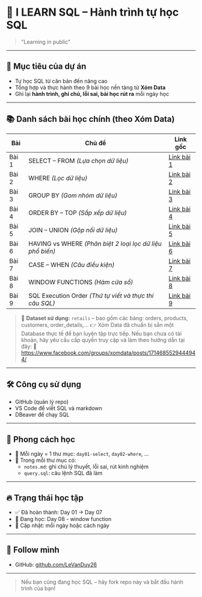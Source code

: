 # 📘 I LEARN SQL – Hành trình tự học SQL 

> "Learning in public" 

---
## 🎯 Mục tiêu của dự án

- Tự học SQL từ căn bản đến nâng cao
- Tổng hợp và thực hành theo 9 bài học nền tảng từ **Xóm Data**
- Ghi lại **hành trình, ghi chú, lỗi sai, bài học rút ra** mỗi ngày học

---

## 📚 Danh sách bài học chính (theo Xóm Data)

| Bài | Chủ đề | Link gốc |
|-----|--------|----------|
| Bài 1 | SELECT – FROM *(Lựa chọn dữ liệu)* | [Link bài 1](https://www.facebook.com/groups/xomdata/permalink/1718461532400677) |
| Bài 2 | WHERE *(Lọc dữ liệu)* | [Link bài 2](https://www.facebook.com/groups/xomdata/permalink/1719924275587736) |
| Bài 3 | GROUP BY *(Gom nhóm dữ liệu)* | [Link bài 3](https://www.facebook.com/groups/xomdata/permalink/1721263208787176) |
| Bài 4 | ORDER BY – TOP *(Sắp xếp dữ liệu)* | [Link bài 4](https://www.facebook.com/groups/xomdata/permalink/1721977125382451) |
| Bài 5 | JOIN – UNION *(Gộp nối dữ liệu)* | [Link bài 5](https://www.facebook.com/groups/xomdata/permalink/1722278015352362) |
| Bài 6 | HAVING vs WHERE *(Phân biệt 2 loại lọc dữ liệu phổ biến)* | [Link bài 6](https://www.facebook.com/groups/xomdata/permalink/1722286168684880) |
| Bài 7 | CASE – WHEN *(Câu điều kiện)* | [Link bài 7](https://www.facebook.com/groups/xomdata/permalink/1724651211781709) |
| Bài 8 | WINDOW FUNCTIONS *(Hàm cửa sổ)* | [Link bài 8](https://www.facebook.com/groups/xomdata/permalink/1727330608180436) |
| Bài 9 | SQL Execution Order *(Thứ tự viết và thực thi câu SQL)* | [Link bài 9](https://www.facebook.com/groups/xomdata/permalink/1731661444414019) |

> 📌 **Dataset sử dụng:** `retails` – bao gồm các bảng: orders, products, customers, order_details,...
👉 Xóm Data đã chuẩn bị sẵn một Database thực tế để bạn luyện tập trực tiếp. Nếu bạn chưa có tài khoản, hãy yêu cầu cấp quyền truy cập và làm theo hướng dẫn tại đây:
🔗 https://www.facebook.com/groups/xomdata/posts/1714685529444944/
---

## 🛠️ Công cụ sử dụng

- GitHub (quản lý repo)
- VS Code để viết SQL và markdown
- DBeaver để chạy SQL

---

## 🧠 Phong cách học

- 📁 Mỗi ngày = 1 thư mục: `day01-select`, `day02-where`, ...
- 📝 Trong mỗi thư mục có:
  - `notes.md`: ghi chú lý thuyết, lỗi sai, rút kinh nghiệm
  - `query.sql`: câu lệnh SQL đã làm

---

## 🔥 Trạng thái học tập

- ✅ Đã hoàn thành: Day 01 → Day 07
- 🚧 Đang học: Day 08 - window function
- 📅 Cập nhật: mỗi ngày hoặc cách ngày

---

## 📌 Follow mình

- GitHub: [github.com/LeVanDuy26](https://github.com/LeVanDuy26)
---
> Nếu bạn cũng đang học SQL – hãy fork repo này và bắt đầu hành trình của bạn!

